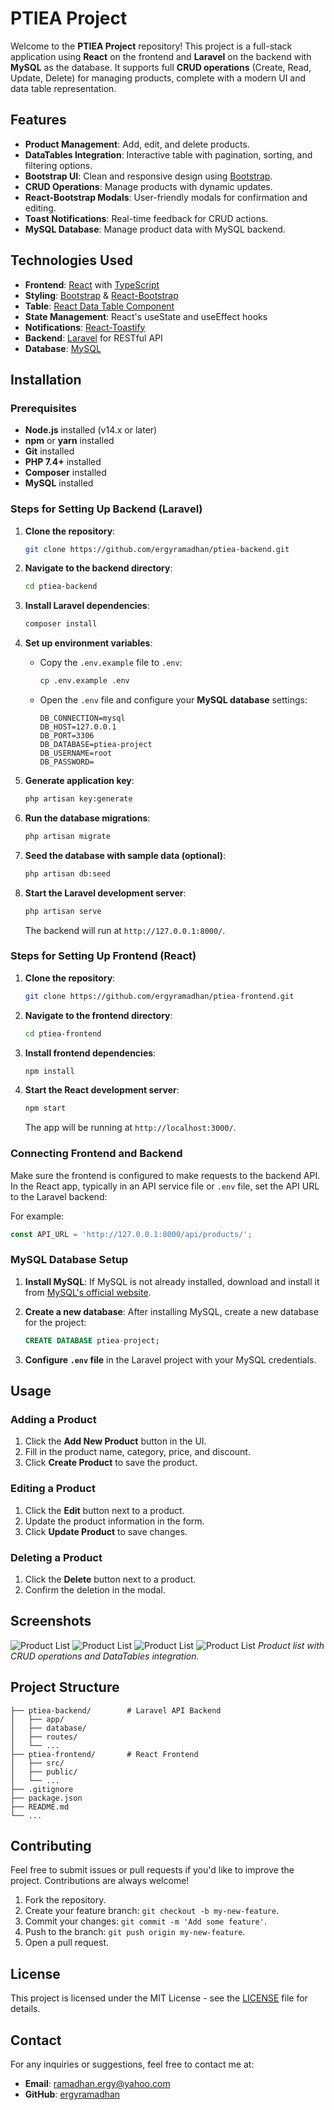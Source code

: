 
# PTIEA Project

Welcome to the **PTIEA Project** repository! This project is a full-stack application using **React** on the frontend and **Laravel** on the backend with **MySQL** as the database. It supports full **CRUD operations** (Create, Read, Update, Delete) for managing products, complete with a modern UI and data table representation.

## Features

- **Product Management**: Add, edit, and delete products.
- **DataTables Integration**: Interactive table with pagination, sorting, and filtering options.
- **Bootstrap UI**: Clean and responsive design using [Bootstrap](https://getbootstrap.com/).
- **CRUD Operations**: Manage products with dynamic updates.
- **React-Bootstrap Modals**: User-friendly modals for confirmation and editing.
- **Toast Notifications**: Real-time feedback for CRUD actions.
- **MySQL Database**: Manage product data with MySQL backend.

## Technologies Used

- **Frontend**: [React](https://reactjs.org/) with [TypeScript](https://www.typescriptlang.org/)
- **Styling**: [Bootstrap](https://getbootstrap.com/) & [React-Bootstrap](https://react-bootstrap.github.io/)
- **Table**: [React Data Table Component](https://www.npmjs.com/package/react-data-table-component)
- **State Management**: React's useState and useEffect hooks
- **Notifications**: [React-Toastify](https://fkhadra.github.io/react-toastify/)
- **Backend**: [Laravel](https://laravel.com/) for RESTful API
- **Database**: [MySQL](https://www.mysql.com/)

## Installation

### Prerequisites

- **Node.js** installed (v14.x or later)
- **npm** or **yarn** installed
- **Git** installed
- **PHP 7.4+** installed
- **Composer** installed
- **MySQL** installed

### Steps for Setting Up Backend (Laravel)

1. **Clone the repository**:
   ```bash
   git clone https://github.com/ergyramadhan/ptiea-backend.git
   ```

2. **Navigate to the backend directory**:
   ```bash
   cd ptiea-backend
   ```

3. **Install Laravel dependencies**:
   ```bash
   composer install
   ```

4. **Set up environment variables**:
   - Copy the `.env.example` file to `.env`:
     ```bash
     cp .env.example .env
     ```
   - Open the `.env` file and configure your **MySQL database** settings:
     ```dotenv
     DB_CONNECTION=mysql
     DB_HOST=127.0.0.1
     DB_PORT=3306
     DB_DATABASE=ptiea-project
     DB_USERNAME=root
     DB_PASSWORD=
     ```

5. **Generate application key**:
   ```bash
   php artisan key:generate
   ```

6. **Run the database migrations**:
   ```bash
   php artisan migrate
   ```

7. **Seed the database with sample data (optional)**:
   ```bash
   php artisan db:seed
   ```

8. **Start the Laravel development server**:
   ```bash
   php artisan serve
   ```

   The backend will run at `http://127.0.0.1:8000/`.

### Steps for Setting Up Frontend (React)

1. **Clone the repository**:
   ```bash
   git clone https://github.com/ergyramadhan/ptiea-frontend.git
   ```

2. **Navigate to the frontend directory**:
   ```bash
   cd ptiea-frontend
   ```

3. **Install frontend dependencies**:
   ```bash
   npm install
   ```

4. **Start the React development server**:
   ```bash
   npm start
   ```

   The app will be running at `http://localhost:3000/`.

### Connecting Frontend and Backend

Make sure the frontend is configured to make requests to the backend API. In the React app, typically in an API service file or `.env` file, set the API URL to the Laravel backend:

For example:
```js
const API_URL = 'http://127.0.0.1:8000/api/products/';
```

### MySQL Database Setup

1. **Install MySQL**: If MySQL is not already installed, download and install it from [MySQL's official website](https://www.mysql.com/downloads/).
2. **Create a new database**: After installing MySQL, create a new database for the project:

   ```sql
   CREATE DATABASE ptiea-project;
   ```

3. **Configure `.env` file** in the Laravel project with your MySQL credentials.

## Usage

### Adding a Product

1. Click the **Add New Product** button in the UI.
2. Fill in the product name, category, price, and discount.
3. Click **Create Product** to save the product.

### Editing a Product

1. Click the **Edit** button next to a product.
2. Update the product information in the form.
3. Click **Update Product** to save changes.

### Deleting a Product

1. Click the **Delete** button next to a product.
2. Confirm the deletion in the modal.

## Screenshots

![Product List](./assets/image.png)
![Product List](./assets/image-1.png)
![Product List](./assets/image-2.png)
![Product List](./assets/image-3.png)
*Product list with CRUD operations and DataTables integration.*

## Project Structure

```
├── ptiea-backend/        # Laravel API Backend
│   ├── app/
│   ├── database/
│   ├── routes/
│   └── ...
├── ptiea-frontend/       # React Frontend
│   ├── src/
│   ├── public/
│   └── ...
├── .gitignore
├── package.json
├── README.md
└── ...
```

## Contributing

Feel free to submit issues or pull requests if you'd like to improve the project. Contributions are always welcome!

1. Fork the repository.
2. Create your feature branch: `git checkout -b my-new-feature`.
3. Commit your changes: `git commit -m 'Add some feature'`.
4. Push to the branch: `git push origin my-new-feature`.
5. Open a pull request.

## License

This project is licensed under the MIT License - see the [LICENSE](LICENSE) file for details.

## Contact

For any inquiries or suggestions, feel free to contact me at:

- **Email**: ramadhan.ergy@yahoo.com
- **GitHub**: [ergyramadhan](https://github.com/ergyramadhan)
